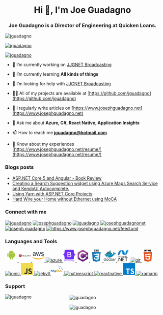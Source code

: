 <h1 align="center">Hi 👋, I'm Joe Guadagno</h1>
<h3 align="center">Joe Guadagno is a Director of Engineering at Quicken Loans.</h3>

<img src="https://komarev.com/ghpvc/?username=jguadagno&label=Profile%20views&color=0e75b6&style=flat" alt="jguadagno" />

<a href="https://github.com/ryo-ma/github-profile-trophy"><img src="https://github-profile-trophy.vercel.app/?username=jguadagno" alt="jguadagno" /></a>

<a href="https://twitter.com/jguadagno" target="blank"><img src="https://img.shields.io/twitter/follow/jguadagno?logo=twitter&style=for-the-badge" alt="jguadagno" /></a>

- 🔭 I’m currently working on [JJGNET Broadcasting](https://www.josephguadagno.net/resume/)

- 🌱 I’m currently learning **All kinds of things**

- 🤝 I’m looking for help with [JJGNET Broadcasting](https://www.josephguadagno.net/resume/)

- 👨‍💻 All of my projects are available at [https://github.com/jguadagno](https://github.com/jguadagno)

- 📝 I regularly write articles on [https://www.josephguadagno.net](https://www.josephguadagno.net)

- 💬 Ask me about **Azure, C#, React Native, Application Insights**

- 📫 How to reach me **jguadagno@hotmail.com**

- 📄 Know about my experiences [https://www.josephguadagno.net/resume/](https://www.josephguadagno.net/resume/)

### Blogs posts
<!-- BLOG-POST-LIST:START -->
- [ASP.NET Core 5 and Angular - Book Review](https://www.josephguadagno.net/2021/04/22/asp-net-core-5-and-angular-book-review)
- [Creating a Search Suggestion widget using Azure Maps Search Service and KendoUI Autocomplete.](https://www.josephguadagno.net/2021/03/27/creating-a-search-suggestion-widget-using-azur-maps-search-service-and-kendoui-autocomplete.)
- [Using Yarn with ASP.NET Core Projects](https://www.josephguadagno.net/2021/01/18/using-yarn-with-asp-net-core-projects)
- [Hard Wire your Home without Ethernet using MoCA](https://www.josephguadagno.net/2020/12/26/hard-wire-your-home-without-using-ethernet-using-moca)
<!-- BLOG-POST-LIST:END -->

### Connect with me

<a href="https://twitter.com/jguadagno" target="blank"><img align="center" src="https://cdn.jsdelivr.net/npm/simple-icons@3.0.1/icons/twitter.svg" alt="jguadagno" height="30" width="40" /></a>
<a href="https://linkedin.com/in/josephguadagno" target="blank"><img align="center" src="https://cdn.jsdelivr.net/npm/simple-icons@3.0.1/icons/linkedin.svg" alt="josephguadagno" height="30" width="40" /></a>
<a href="https://stackoverflow.com/users/jguadagno" target="blank"><img align="center" src="https://cdn.jsdelivr.net/npm/simple-icons@3.0.1/icons/stackoverflow.svg" alt="jguadagno" height="30" width="40" /></a>
<a href="https://fb.com/josephguadagnonet" target="blank"><img align="center" src="https://cdn.jsdelivr.net/npm/simple-icons@3.0.1/icons/facebook.svg" alt="josephguadagnonet" height="30" width="40" /></a>
<a href="https://www.youtube.com/c/joseph guadagno" target="blank"><img align="center" src="https://cdn.jsdelivr.net/npm/simple-icons@3.0.1/icons/youtube.svg" alt="joseph guadagno" height="30" width="40" /></a>
<a href="/https://www.josephguadagno.net/feed.xml" target="blank"><img align="center" src="https://cdn.jsdelivr.net/npm/simple-icons@3.0.1/icons/rss.svg" alt="https://www.josephguadagno.net/feed.xml" height="30" width="40" /></a>

### Languages and Tools

<a href="https://developer.android.com" target="_blank"> <img src="https://raw.githubusercontent.com/devicons/devicon/master/icons/android/android-original-wordmark.svg" alt="android" width="40" height="40"/> </a> <a href="https://angular.io" target="_blank"> <img src="https://raw.githubusercontent.com/devicons/devicon/master/icons/angularjs/angularjs-original-wordmark.svg" alt="angularjs" width="40" height="40"/> </a> <a href="https://aws.amazon.com" target="_blank"> <img src="https://raw.githubusercontent.com/devicons/devicon/master/icons/amazonwebservices/amazonwebservices-original-wordmark.svg" alt="aws" width="40" height="40"/> </a> <a href="https://azure.microsoft.com/en-in/" target="_blank"> <img src="https://www.vectorlogo.zone/logos/microsoft_azure/microsoft_azure-icon.svg" alt="azure" width="40" height="40"/> </a> <a href="https://getbootstrap.com" target="_blank"> <img src="https://raw.githubusercontent.com/devicons/devicon/master/icons/bootstrap/bootstrap-plain-wordmark.svg" alt="bootstrap" width="40" height="40"/> </a> <a href="https://www.w3schools.com/cs/" target="_blank"> <img src="https://raw.githubusercontent.com/devicons/devicon/master/icons/csharp/csharp-original.svg" alt="csharp" width="40" height="40"/> </a> <a href="https://www.w3schools.com/css/" target="_blank"> <img src="https://raw.githubusercontent.com/devicons/devicon/master/icons/css3/css3-original-wordmark.svg" alt="css3" width="40" height="40"/> </a> <a href="https://www.docker.com/" target="_blank"> <img src="https://raw.githubusercontent.com/devicons/devicon/master/icons/docker/docker-original-wordmark.svg" alt="docker" width="40" height="40"/> </a> <a href="https://dotnet.microsoft.com/" target="_blank"> <img src="https://raw.githubusercontent.com/devicons/devicon/master/icons/dot-net/dot-net-original-wordmark.svg" alt="dotnet" width="40" height="40"/> </a> <a href="https://git-scm.com/" target="_blank"> <img src="https://www.vectorlogo.zone/logos/git-scm/git-scm-icon.svg" alt="git" width="40" height="40"/> </a> <a href="https://www.w3.org/html/" target="_blank"> <img src="https://raw.githubusercontent.com/devicons/devicon/master/icons/html5/html5-original-wordmark.svg" alt="html5" width="40" height="40"/> </a> <a href="https://ionicframework.com" target="_blank"> <img src="https://upload.wikimedia.org/wikipedia/commons/d/d1/Ionic_Logo.svg" alt="ionic" width="40" height="40"/> </a> <a href="https://developer.mozilla.org/en-US/docs/Web/JavaScript" target="_blank"> <img src="https://raw.githubusercontent.com/devicons/devicon/master/icons/javascript/javascript-original.svg" alt="javascript" width="40" height="40"/> </a> <a href="https://jekyllrb.com/" target="_blank"> <img src="https://www.vectorlogo.zone/logos/jekyllrb/jekyllrb-icon.svg" alt="jekyll" width="40" height="40"/> </a> <a href="https://www.mysql.com/" target="_blank"> <img src="https://raw.githubusercontent.com/devicons/devicon/master/icons/mysql/mysql-original-wordmark.svg" alt="mysql" width="40" height="40"/> </a> <a href="https://nativescript.org/" target="_blank"> <img src="https://raw.githubusercontent.com/detain/svg-logos/780f25886640cef088af994181646db2f6b1a3f8/svg/nativescript.svg" alt="nativescript" width="40" height="40"/> </a> <a href="https://reactnative.dev/" target="_blank"> <img src="https://reactnative.dev/img/header_logo.svg" alt="reactnative" width="40" height="40"/> </a> <a href="https://www.typescriptlang.org/" target="_blank"> <img src="https://raw.githubusercontent.com/devicons/devicon/master/icons/typescript/typescript-original.svg" alt="typescript" width="40" height="40"/> </a> <a href="https://dotnet.microsoft.com/apps/xamarin" target="_blank"> <img src="https://raw.githubusercontent.com/detain/svg-logos/780f25886640cef088af994181646db2f6b1a3f8/svg/xamarin.svg" alt="xamarin" width="40" height="40"/> </a>

### Support

<p><a href="https://www.buymeacoffee.com/jguadagno"> <img align="left" src="https://cdn.buymeacoffee.com/buttons/v2/default-yellow.png" height="50" width="210" alt="jguadagno" /></a></p>

<p><img align="center" src="https://github-readme-stats.vercel.app/api/top-langs?username=jguadagno&show_icons=true&locale=en&layout=compact" alt="jguadagno" /></p>

<p><img align="center" src="https://github-readme-stats.vercel.app/api?username=jguadagno&show_icons=true&locale=en" alt="jguadagno" /></p>
